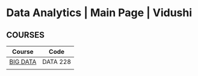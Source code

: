 
# Data Analytics | Main Page | Vidushi

## COURSES

| Course                                                                        | Code                                                 |
|-------------------------------------------------------------------------------|------------------------------------------------------|
| [BIG DATA](https://github.com/DecipherData/blogs/blob/main/BigData/README.md) | DATA 228                                             |
|                                                                               |